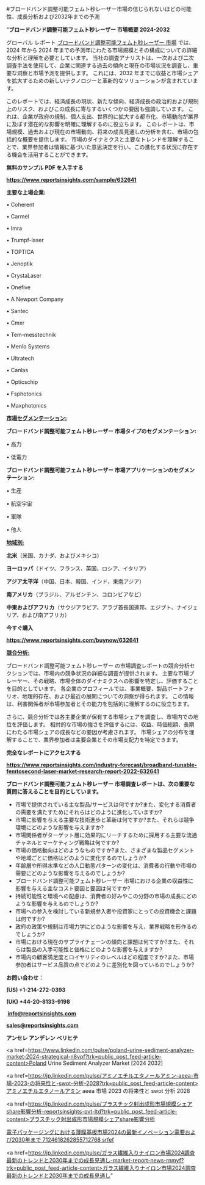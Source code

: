 #ブロードバンド調整可能フェムト秒レーザー市場の信じられないほどの可能性、成長分析および2032年までの予測

"<strong>ブロードバンド調整可能フェムト秒レーザー 市場概要 2024-2032</strong>

グローバル レポート <a href=https://www.reportsinsights.com/sample/632641>ブロードバンド調整可能フェムト秒レーザー 市場</a> では、2024 年から 2024 年までの予測年にわたる市場規模とその構成についての詳細な分析と理解を必要としています。 当社の調査アナリストは、一次および二次調査手法を使用して、企業に関連する過去の傾向と現在の市場状況を調査し、重要な洞察と市場予測を提供します。 これには、2032 年までに収益と市場シェアを拡大​​するための新しいテクノロジーと革新的なソリューションが含まれています。

このレポートでは、経済成長の現状、新たな傾向、経済成長の政治的および規制上のリスク、およびこの成長に寄与するいくつかの要因も強調しています。 これは、企業が政府の規制、個人支出、世界的に拡大する都市化、市場動向が業界に及ぼす潜在的な影響を明確に理解するのに役立ちます。 このレポートは、市場規模、過去および現在の市場動向、将来の成長見通しの分析を含む、市場の包括的な概要を提供します。 市場のダイナミクスと主要なトレンドを理解することで、業界参加者は情報に基づいた意思決定を行い、この進化する状況に存在する機会を活用することができます。

<strong><b>無料のサンプル PDF を入手する</b></strong>

<a href=https://www.reportsinsights.com/sample/632641><strong><u>https://www.reportsinsights.com/sample/632641</u></strong></a>

<strong>主要な上場企業:</strong>

• Coherent

• Carmel

• Imra

• Trumpf-laser

• TOPTICA

• Jenoptik

• CrystaLaser

• Onefive

• A Newport Company

• Santec

• Cmxr

• Tem-messtechnik

• Menlo Systems

• Ultratech

• Canlas

• Opticschip

• Fsphotonics

• Maxphotonics

<strong><u>市場セグメンテーション</u></strong><strong><u>:</u></strong>

<strong>ブロードバンド調整可能フェムト秒レーザー 市場タイプのセグメンテーション:</strong>

• 高力

• 低電力

<strong>ブロードバンド調整可能フェムト秒レーザー 市場アプリケーションのセグメンテーション:</strong>

• 生産

• 航空宇宙

• 軍隊

• 他人

<strong><u>地域別</u></strong><strong><u>:</u></strong>

<strong>北米</strong>（米国、カナダ、およびメキシコ）

<strong>ヨーロッパ</strong>（ドイツ、フランス、英国、ロシア、イタリア）

<strong>アジア太平洋</strong>（中国、日本、韓国、インド、東南アジア）

<strong>南アメリカ</strong>（ブラジル、アルゼンチン、コロンビアなど）

<strong>中東およびアフリカ</strong>（サウジアラビア、アラブ首長国連邦、エジプト、ナイジェリア、および南アフリカ）

<strong>今すぐ購入</strong>

<a href=https://www.reportsinsights.com/buynow/632641><strong><u>https://www.reportsinsights.com/buynow/632641</u></strong></a>

<strong><u>競合分析:</u></strong>

ブロードバンド調整可能フェムト秒レーザー の市場調査レポートの競合分析セクションでは、市場内の競争状況の詳細な調査が提供されます。 主要な市場プレーヤー、その戦略、市場全体のダイナミクスへの影響を特定し、評価することを目的としています。 各企業のプロフィールでは、事業概要、製品ポートフォリオ、地理的存在、および最近の展開についての洞察が得られます。 この情報は、利害関係者が市場参加者とその能力を包括的に理解するのに役立ちます。

さらに、競合分析では各主要企業が保有する市場シェアを調査し、市場内での地位を評価します。 相対的な市場の強さを評価するには、収益、時価総額、長期にわたる市場シェアの成長などの要因が考慮されます。 市場シェアの分布を理解することで、業界参加者は主要企業とその市場支配力を特定できます。

<strong>完全なレポートにアクセスする</strong>

<a href=https://www.reportsinsights.com/industry-forecast/broadband-tunable-femtosecond-laser-market-research-report-2022-632641><strong><u><b>https://www.reportsinsights.com/industry-forecast/broadband-tunable-femtosecond-laser-market-research-report-2022-632641</b></u></strong></a>

<strong><b>ブロードバンド調整可能フェムト秒レーザー 市場調査レポートは、次の重要な質問に答えることを目的としています。</b></strong>
<ul>
  <li>市場で提供されている主な製品/サービスは何ですか?また、変化する消費者の需要を満たすためにそれらはどのように進化していますか?</li>
  <li>市場に影響を与える主要な技術進歩と革新は何ですか?また、それらは競争環境にどのような影響を与えますか?</li>
  <li>市場関係者がターゲット層に効果的にリーチするために採用する主要な流通チャネルとマーケティング戦略は何ですか?</li>
  <li>市場の価格動向はどのようなものですか?また、さまざまな製品セグメントや地域ごとに価格はどのように変化するのでしょうか?</li>
  <li>年齢層や所得水準などの人口動態パターンの変化は、消費者の行動や市場の需要にどのような影響を与えるのでしょうか?</li>
  <li>ブロードバンド調整可能フェムト秒レーザー 市場における企業の収益性に影響を与える主なコスト要因と要因は何ですか?</li>
  <li>持続可能性と環境への配慮は、消費者の好みやこの分野の市場の成長にどのような影響を与えるのでしょうか?</li>
  <li>市場への参入を検討している新規参入者や投資家にとっての投資機会と課題は何ですか?</li>
  <li>政府の政策や規制は市場力学にどのような影響を与え、業界戦略を形作るのでしょうか?</li>
  <li>市場における現在のサプライチェーンの傾向と課題は何ですか?また、それらは製品の入手可能性と価格にどのような影響を与えますか?</li>
  <li>市場内の顧客満足度とロイヤリティのレベルはどの程度ですか?また、市場参加者はサービス品質の点でどのように差別化を図っているのでしょうか?</li>
</ul>
<strong>お問い合わせ：</strong>

<strong>(US) +1-214-272-0393</strong>

<strong>(UK) +44-20-8133-9198</strong>

<strong> </strong><a href=info@reportsinsights.com><strong><u>info@reportsinsights.com</u></strong></a>

<a href=sales@reportsinsights.com><strong><u>sales@reportsinsights.com</u></strong></a>

<strong>アンセレ アンデレン ベリヒテ</strong>

<a href=https://www.linkedin.com/pulse/poland-urine-sediment-analyzer-market-2024-strategical-n8vpf?trk=public_post_feed-article-content>Poland Urine Sediment Analyzer Market [2024 2032]</a>

<a href=https://jp.linkedin.com/pulse/アミノエチルエタノールアミン-aeea-市場-2023-の将来性と-swot-分析-2028?trk=public_post_feed-article-content>アミノエチルエタノールアミン aeea 市場 2023 の将来性と swot 分析 2028</a>

<a href=https://jp.linkedin.com/pulse/プラスチック射出成形市場規模シェアshare影響分析-reportsinsights-pvt-ltd?trk=public_post_feed-article-content>プラスチック射出成形市場規模シェアshare影響分析</a>

<a href=https://www.linkedin.com/pulse/電子パッケージングにおける薄膜基板市場2024の最新イノベーション需要および2030年まで-7124618262855712768-srfef/>電子パッケージングにおける薄膜基板市場2024の最新イノベーション需要および2030年まで 7124618262855712768 srfef</a>

<a href=https://jp.linkedin.com/pulse/ガラス繊維入りナイロン市場2024調査最新のトレンドと2030年までの成長見通し-market-report-news-rnmyf?trk=public_post_feed-article-content>ガラス繊維入りナイロン市場2024調査最新のトレンドと2030年までの成長見通し</a>"
